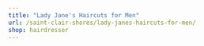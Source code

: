 ```yaml
---
title: "Lady Jane's Haircuts for Men"
url: /saint-clair-shores/lady-janes-haircuts-for-men/
shop: hairdresser
---
```


